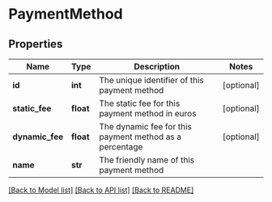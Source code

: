 # PaymentMethod

## Properties
Name | Type | Description | Notes
------------ | ------------- | ------------- | -------------
**id** | **int** | The unique identifier of this payment method | [optional] 
**static_fee** | **float** | The static fee for this payment method in euros | [optional] 
**dynamic_fee** | **float** | The dynamic fee for this payment method as a percentage | [optional] 
**name** | **str** | The friendly name of this payment method | 

[[Back to Model list]](../README.md#documentation-for-models) [[Back to API list]](../README.md#documentation-for-api-endpoints) [[Back to README]](../README.md)

